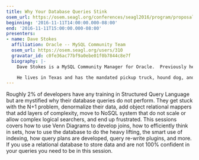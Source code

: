```yaml
---
title: Why Your Database Queries Stink
osem_url: https://osem.seagl.org/conferences/seagl2016/program/proposals/115
beginning: '2016-11-11T14:00:00.000-08:00'
end: '2016-11-11T15:00:00.000-08:00'
presenters:
- name: Dave Stokes
  affiliation: Oracle -- MySQL Community Team
  osem_url: https://osem.seagl.org/users/310
  gravatar_id: c0fe36ac77bf9a0ebe01f0b7844c8e7f
  biography: |-
    Dave Stokes is a MySQL Community Manager for Oracle.  Previously he was the MySQL Certification Manager for MySQL AB and SUN.  He has worked for companies ranging alphabetically from the American Heart Association to Xerox and work ranging from Anti-submarine warfare to web developer.  And he really wonders how many people really, really read these conference biographies. Twitter = @ Stoker, blog = <https://elephantdolphin.blogspot.com/>

    He lives in Texas and has the mandated pickup truck, hound dog, and Stetson hat.
---
```


Roughly 2% of developers have any training in Structured Query Language but are mystified why their database queries do not perform.  They get stuck with the N+1 problem, denormalize their data, add object relational mappers that add layers of complexity, move to NoSQL system that do not scale or allow complex logical searchers, and end up frustrated.  This sessions covers how to use Venn Diagrams to develop joins, how to efficiently think in sets, how to use the database to do the heavy lifting, the smart use of indexing, how query plans are developed, query re-write plugins, and more.  If you use a relational database to store data and are not 100% confident in your queries you need to be in this session.
